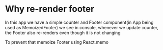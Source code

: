# Why re-render footer

In this app we have a simple counter and Footer component(in App being used as MemoizedFooter)
we see in console, whenever we update counter, the Footer also re-renders even though it is not changing

To prevent that memoize Footer using React.memo